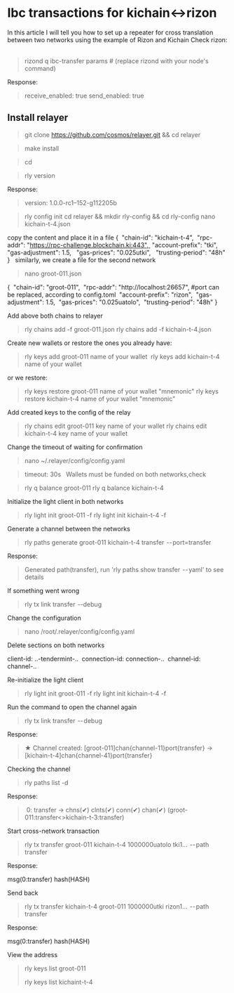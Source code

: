 # Ibc transactions for kichain<->rizon

   In this article I will tell you how to set up a repeater for cross translation between two networks using the example of Rizon and Kichain
Check rizon:
 
 > rizond q ibc-transfer params  # (replace rizond with your node's command)

  Response:
  
 > receive_enabled: true
 > send_enabled: true

 ## Install relayer
 > git clone https://github.com/cosmos/relayer.git && cd relayer

> make install

> cd

> rly version

 Response:

> version: 1.0.0-rc1–152-g112205b

> rly config init
> cd relayer && mkdir rly-config && cd rly-config
> nano kichain-t-4.json

copy the content and place it in a file
{
 "chain-id": "kichain-t-4",
 "rpc-addr": "https://rpc-challenge.blockchain.ki:443", 
 "account-prefix": "tki",
  "gas-adjustment": 1.5,
  "gas-prices": "0.025utki",
  "trusting-period": "48h"
}
 
similarly, we create a file for the second network

> nano groot-011.json

{
 "chain-id": "groot-011",
 "rpc-addr": "http://localhost:26657", #port can be replaced, according to config.toml
 "account-prefix": "rizon",
 "gas-adjustment": 1.5,
 "gas-prices": "0.025uatolo",
 "trusting-period": "48h"
}

Add above both chains to relayer

> rly chains add -f groot-011.json
> rly chains add -f kichain-t-4.json

Create new wallets or restore the ones you already have:
> rly keys add groot-011 name of your wallet 
>rly keys add kichain-t-4 name of your wallet
 
 or we restore:

> rly keys restore groot-011 name of your wallet "mnemonic"
> rly keys restore kichain-t-4 name of your wallet "mnemonic"

Add created keys to the config of the relay

> rly chains edit groot-011 key name of your wallet
> rly chains edit kichain-t-4 key name of your wallet

Change the timeout of waiting for confirmation

> nano ~/.relayer/config/config.yaml

> timeout: 30s
 
Wallets must be funded on both networks,check

> rly q balance groot-011
> rly q balance kichain-t-4

Initialize the light client in both networks

> rly light init groot-011 -f
> rly light init kichain-t-4 -f

Generate a channel between the networks

> rly paths generate groot-011 kichain-t-4 transfer  -- port=transfer

Response:

> Generated path(transfer), run 'rly paths show transfer  -- yaml' to see details

If something went wrong

> rly tx link transfer  --debug

Change the configuration

> nano /root/.relayer/config/config.yaml

Delete sections on both networks

 client-id: ..-tendermint-..
 connection-id: connection-..
 channel-id: channel-..

Re-initialize the light client

> rly light init groot-011 -f
> rly light init kichain-t-4 -f

Run the command to open the channel again
> rly tx link transfer  -- debug

Response:
>  ★ Channel created: [groot-011]chan{channel-11}port{transfer} -> [kichain-t-4]chan{channel-41}port{transfer}

Checking the channel

> rly paths list -d

Response:

> 0: transfer -> chns(✔) clnts(✔) conn(✔) chan(✔) (groot-011:transfer<>kichain-t-3:transfer)

Start cross-network transaction

> rly tx transfer groot-011 kichain-t-4 1000000uatolo tki1...  -- path transfer

Response:

msg(0:transfer) hash(HASH)

Send back

> rly tx transfer kichain-t-4 groot-011 1000000utki rizon1...  -- path transfer

Response:

msg(0:transfer) hash(HASH)

View the address

> rly keys list groot-011
> 
> rly keys list kichaint-t-4
